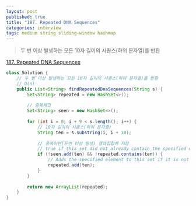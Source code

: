 ```yaml
---
layout: post
published: true
title: "187. Repeated DNA Sequences"
categories: interview
tags: medium string sliding-window hashmap
---
```


> 두 번 이상 발생하는 모든 10자 길이의 시퀀스(하위 문자열)를 반환

[187. Repeated DNA Sequences](https://leetcode.com/problems/repeated-dna-sequences/)

```java
class Solution {
    // 두 번 이상 발생하는 모든 10자 길이의 시퀀스(하위 문자열)를 반환
    // O(n)
    public List<String> findRepeatedDnaSequences(String s) {
        Set<String> repeated = new HashSet<>();
        
        // 중복체크
        Set<String> seen = new HashSet<>();
        
        for (int i = 0; i + 9 < s.length(); i++) {
            // 10자 길이의 시퀀스(하위 문자열)
            String ten = s.substring(i, i + 10);
            
            // 중복이면(두번 이상 발생) 결과집합에 저장
            // true if this set did not already contain the specified element
            if (!seen.add(ten) && !repeated.contains(ten)) {
                // Adds the specified element to this set if it is not already present.
                repeated.add(ten);
            }
        }
        
        return new ArrayList(repeated);
    }
}
```